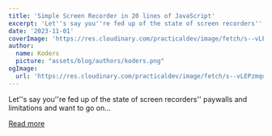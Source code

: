 ```yaml
---
title: 'Simple Screen Recorder in 20 lines of JavaScript'
excerpt: 'Let''s say you''re fed up of the state of screen recorders'' paywalls and limitations and want to go on...'
date: '2023-11-01'
coverImage: 'https://res.cloudinary.com/practicaldev/image/fetch/s--vLEPzmqo--/c_imagga_scale,f_auto,fl_progressive,h_420,q_auto,w_1000/https://dev-to-uploads.s3.amazonaws.com/uploads/articles/l4rxd2xbto75emi5p1a7.jpg'
author:
  name: Koders
  picture: "assets/blog/authors/koders.png"
ogImage:
  url: 'https://res.cloudinary.com/practicaldev/image/fetch/s--vLEPzmqo--/c_imagga_scale,f_auto,fl_progressive,h_420,q_auto,w_1000/https://dev-to-uploads.s3.amazonaws.com/uploads/articles/l4rxd2xbto75emi5p1a7.jpg'
---
```


Let''s say you''re fed up of the state of screen recorders'' paywalls and limitations and want to go on...

[Read more](https://dev.to/ninofiliu/simple-screen-recorder-in-20-lines-of-javascript-4ina)
